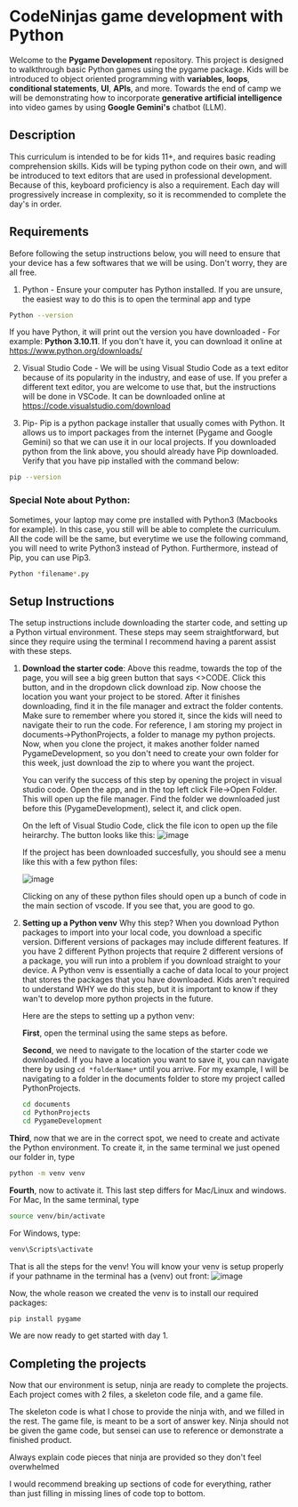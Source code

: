 # CodeNinjas game development with Python

Welcome to the **Pygame Development** repository. This project is designed to walkthrough basic Python games using the pygame package. Kids will be introduced to object oriented programming with **variables**, **loops**, **conditional statements**, **UI**, **APIs**, and more. Towards the end of camp we will be demonstrating how to incorporate **generative artificial intelligence** into video games by using **Google Gemini's** chatbot (LLM).

## Description

This curriculum is intended to be for kids 11+, and requires basic reading comprehension skills. Kids will be typing python code on their own, and will be introduced to text editors that are used in professional development. Because of this, keyboard proficiency is also a requirement. Each day will progressively increase in complexity, so it is recommended to complete the day's in order. 

## Requirements

Before following the setup instructions below, you will need to ensure that your device has a few softwares that we will be using. Don't worry, they are all free. 

1. Python - Ensure your computer has Python installed. If you are unsure, the easiest way to do this is to open the terminal app and type
```bash
Python --version
```
If you have Python, it will print out the version you have downloaded - For example: **Python 3.10.11**. If you don't have it, you can download it online at https://www.python.org/downloads/

2. Visual Studio Code - We will be using Visual Studio Code as a text editor because of its popularity in the industry, and ease of use. If you prefer a different text editor, you are welcome to use that, but the instructions will be done in VSCode. It can be downloaded online at https://code.visualstudio.com/download

3. Pip- Pip is a python package installer that usually comes with Python. It allows us to import packages from the internet (Pygame and Google Gemini) so that we can use it in our local projects. If you downloaded python from the link above, you should already have Pip downloaded. Verify that you have pip installed with the command below:
```bash
pip --version
```

### Special Note about Python:
Sometimes, your laptop may come pre installed with Python3 (Macbooks for example). In this case, you still will be able to complete the curriculum. All the code will be the same, but everytime we use the following command, you will need to write Python3 instead of Python. Furthermore, instead of Pip, you can use Pip3. 
```bash
Python *filename*.py
```

## Setup Instructions

The setup instructions include downloading the starter code, and setting up a Python virtual environment. These steps may seem straightforward, but since they require using the terminal I recommend having a parent assist with these steps. 


1. **Download the starter code**:
   Above this readme, towards the top of the page, you will see a big green button that says <>CODE. Click this button, and in the dropdown click download zip. Now choose the location you want your project to be stored. After it finishes downloading, find it in the file manager and extract the folder contents. Make sure to remember where you stored it, since the kids will need to navigate their to run the code. For reference, I am storing my project in documents->PythonProjects, a folder to manage my python projects. Now, when you clone the project, it makes another folder named PygameDevelopment, so you don't need to create your own folder for this week, just download the zip to where you want the project.

   You can verify the success of this step by opening the project in visual studio code. Open the app, and in the top left click File->Open Folder. This will open up the file manager. Find the folder we downloaded just before this (PygameDevelopment), select it, and click open.

   On the left of Visual Studio Code, click the file icon to open up the file heirarchy. The button looks like this:
   ![image](https://github.com/user-attachments/assets/8d77e743-cf29-4472-81c2-ba7574dd86c2)

   If the project has been downloaded succesfully, you should see a menu like this with a few python files:
   
   ![image](https://github.com/user-attachments/assets/a6ac0d8b-680a-40b3-9efd-1f8a8b3e4bab)

   Clicking on any of these python files should open up a bunch of code in the main section of vscode. If you see that, you are good to go.

3. **Setting up a Python venv**
   Why this step? When you download Python packages to import into your local code, you download a specific version. Different versions of packages may include different features. If you have 2 different Python      projects that require 2 different versions of a package, you will run into a problem if you download straight to your device. A Python venv is essentially a cache of data local to your project that stores the     packages that you have downloaded. Kids aren't required to understand WHY we do this step, but it is important to know if they wan't to develop more python projects in the future.

   Here are the steps to setting up a python venv:

   **First**, open the terminal using the same steps as before.
   
   **Second**, we need to navigate to the location of the starter code we downloaded. If you have a location you want to save it, you can navigate there by using ```cd *folderName*``` until you arrive. For my example, I will be navigating to a folder in the documents folder to store my project called PythonProjects.
   ```bash
   cd documents
   cd PythonProjects
   cd PygameDevelopment
   ```

  **Third**, now that we are in the correct spot, we need to create and activate the Python environment. To create it, in the same terminal we just opened our folder in, type
  ```bash
  python -m venv venv
  ```
  **Fourth**, now to activate it. This last step differs for Mac/Linux and windows. For Mac, In the same terminal, type
  ```bash
  source venv/bin/activate
  ```
  For Windows, type:
  ```bash
  venv\Scripts\activate
  ```
  That is all the steps for the venv! You will know your venv is setup properly if your pathname in the terminal has a (venv) out front:
  ![image](https://github.com/user-attachments/assets/644edb47-186c-475f-a55c-da55d1b49ac4)

  Now, the whole reason we created the venv is to install our required packages:
  ```bash
  pip install pygame
  ```

  We are now ready to get started with day 1.
  

## Completing the projects
   Now that our environment is setup, ninja are ready to complete the projects. Each project comes with 2 files, a skeleton code file, and a game file. 

   The skeleton code is what I chose to provide the ninja with, and we filled in the rest. The game file, is meant to be a sort of answer key. Ninja should not be given the game code, but sensei can use to reference or demonstrate a finished product. 

   Always explain code pieces that ninja are provided so they don't feel overwhelmed

   I would recommend breaking up sections of code for everything, rather than just filling in missing lines of code top to bottom.


